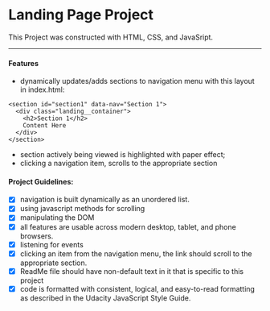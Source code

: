 # Landing Page Project

This Project was constructed with HTML, CSS, and JavaSript.

---

#### Features

* dynamically updates/adds sections to navigation menu with this layout in index.html:
```
<section id="section1" data-nav="Section 1">
  <div class="landing__container">
    <h2>Section 1</h2>
    Content Here
  </div>
</section>
```

* section actively being viewed is highlighted with paper effect;
* clicking a navigation item, scrolls to the appropriate section

#### Project Guidelines:

- [x] navigation is built dynamically as an unordered list.
- [x] using javascript methods for scrolling
- [x] manipulating the DOM
- [x] all features are usable across modern desktop, tablet, and phone browsers.
- [x] listening for events
- [x] clicking an item from the navigation menu, the link should scroll to the appropriate section.
- [x] ReadMe file should have non-default text in it that is specific to this project
- [x] code is formatted with consistent, logical, and easy-to-read formatting as described in the Udacity JavaScript Style Guide.
